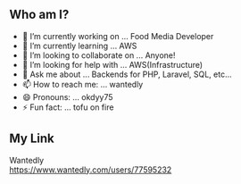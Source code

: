 
<!--
**okdyy75/okdyy75** is a ✨ _special_ ✨ repository because its `README.md` (this file) appears on your GitHub profile.

Here are some ideas to get you started:

- 🔭 I’m currently working on ...
- 🌱 I’m currently learning ...
- 👯 I’m looking to collaborate on ...
- 🤔 I’m looking for help with ...
- 💬 Ask me about ...
- 📫 How to reach me: ...
- 😄 Pronouns: ...
- ⚡ Fun fact: ...
-->

## Who am I?
- 🔭 I’m currently working on ... Food Media Developer
- 🌱 I’m currently learning ... AWS
- 👯 I’m looking to collaborate on ... Anyone!
- 🤔 I’m looking for help with ... AWS(Infrastructure)
- 💬 Ask me about ... Backends for PHP, Laravel, SQL, etc...
- 📫 How to reach me: ... wantedly
- 😄 Pronouns: ... okdyy75
- ⚡ Fun fact: ... tofu on fire

## My Link
Wantedly  
https://www.wantedly.com/users/77595232
